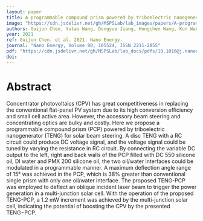 ```yaml
---
layout: paper
title: A programmable compound prism powered by triboelectric nanogenerator for highly efficient solar beam steering
image: "https://cdn.jsdelivr.net/gh/MSPSLab/lab_images/papers/A-programmable-compound.png"
authors: Guijun Chen, Yutao Wang, Dongyue Jiang, Hongchen Wang, Kun Wang, Jie Tan, Mingyang Sun, Yongchen Song, Minyi Xu
year: 2021
ref: Guijun Chen. et al. 2021. Nano Energy.
journal: "Nano Energy, Volume 80, 105524, ISSN 2211-2855"
pdf: "https://cdn.jsdelivr.net/gh/MSPSLab/lab_docs/pdfs/10.1016@j.nanoen.2020.105524.pdf"
doi: 
---
```


# Abstract

Concentrator photovoltaics (CPV) has great competitiveness in replacing the conventional flat-panel PV system due to its high conversion efficiency and small cell active area. However, the accessory beam steering and concentrating optics are bulky and costly. Here we propose a programmable compound prism (PCP) powered by triboelectric nanogenerator (TENG) for solar beam steering. A disc TENG with a RC circuit could produce DC voltage signal, and the voltage signal could be tuned by varying the resistance in RC circuit. By connecting the variable DC output to the left, right and back walls of the PCP filled with DC 550 silicone oil, DI water and PMX 200 silicone oil, the two oil/water interfaces could be modulated in a programmable manner. A maximum deflection angle range of 15° was achieved in the PCP, which is 38% greater than conventional single prism with only one oil/water interface. The proposed TENG-PCP was employed to deflect an oblique incident laser beam to trigger the power generation in a multi-junction solar cell. With the operation of the proposed TENG-PCP, a 1.2 mW increment was achieved by the multi-junction solar cell, indicating the potential of boosting the CPV by the presented TENG−PCP.

